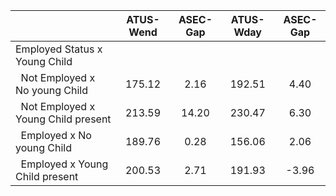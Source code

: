 
|                      |    ATUS-Wend |     ASEC-Gap |    ATUS-Wday |     ASEC-Gap |
| -------------------- | :----------: | :----------: | :----------: | :----------: |
| Employed Status x Young Child |              |              |              |              |
| &nbsp;&nbsp;Not Employed x No young Child |       175.12 |         2.16 |       192.51 |         4.40 |
| &nbsp;&nbsp;Not Employed x Young Child present |       213.59 |        14.20 |       230.47 |         6.30 |
| &nbsp;&nbsp;Employed x No young Child |       189.76 |         0.28 |       156.06 |         2.06 |
| &nbsp;&nbsp;Employed x Young Child present |       200.53 |         2.71 |       191.93 |        -3.96 |

